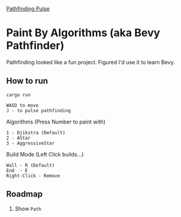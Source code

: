 [Pathfinding Pulse](https://github.com/user-attachments/assets/29ab2501-3498-4e22-be20-83119ef82d66)

# Paint By Algorithms (aka Bevy Pathfinder)

Pathfinding looked like a fun project. Figured I'd use it to learn Bevy.

## How to run
`cargo run`

```
WASD to move
J - to pulse pathfinding
```

Algorithms (Press Number to paint with)

```
1 - Djikstra (Default)
2 - AStar
3 - AggressiveStar
```

Build Mode (Left Click builds...)
```
Wall - R (Default)
End  - E
Right-Click - Remove
```

## Roadmap

1. Show `Path`

